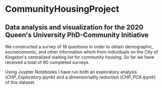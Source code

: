# CommunityHousingProject
## Data analysis and visualization for the 2020 Queen's University PhD-Community Initiative

We constructed a survey of 18 questions in order to obtain demographic, socioeconomic, and other information which from individuals on the City of Kingston's centralized waiting list for community housing. So far we have received a total of 80 completed surveys.

Using Juypter Notebooks I have run both an exploratory analysis (*CHP_Exploratory.ipynb*) and a dimensionality reduction (*CHP_PCA.ipynb*) of this dataset.
